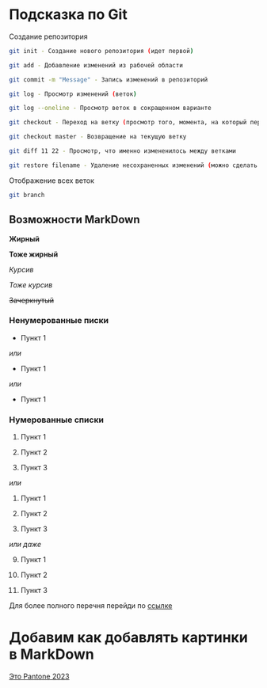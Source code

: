 # Подсказка по Git

Создание репозитория
```sh
git init - Создание нового репозитория (идет первой)
```
```sh
git add - Добавление изменений из рабочей области
```
```sh
git commit -m "Message" - Запись изменений в репозиторий
```
```sh
git log - Просмотр изменений (веток)
```
```sh
git log --oneline - Просмотр веток в сокращенном варианте
```
```sh
git checkout - Переход на ветку (просмотр того, момента, на который перешли)
```
```sh
git checkout master - Возвращение на текущую ветку
```
```sh
git diff 11 22 - Просмотр, что именно измененилось между ветками
```
```sh
git restore filename - Удаление несохраненных изменений (можно сделать до add или после, но не позднее commit)
```
Отображение всех веток
```sh
git branch
```

## Возможности MarkDown
__Жирный__

**Тоже жирный**

*Курсив*

_Тоже курсив_

~~Зачеркнутый~~

### Ненумерованные писки
- Пункт 1


*или*

+ Пункт 1


*или*

* Пункт 1

### Нумерованные списки

1. Пункт 1

2. Пункт 2

3. Пункт 3

*или*

1. Пункт 1

1. Пункт 2

1. Пункт 3

*или даже*

9. Пункт 1

5. Пункт 2

1. Пункт 3

Для более полного перечня перейди по [ссылке](https://texterra.ru/blog/ischerpyvayushchaya-shpargalka-po-sintaksisu-razmetki-markdown-na-zametku-avtoram-veb-razrabotchikam.html "Шпаргалка по синтаксису разметки Markdown")


# Добавим как добавлять картинки в MarkDown
[Это Pantone 2023](Pantone2023.jpg)